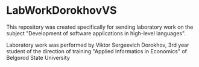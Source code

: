 # LabWorkDorokhovVS
This repository was created specifically for sending laboratory work on the subject "Development of software applications in high-level languages".

Laboratory work was performed by Viktor Sergeevich Dorokhov, 3rd year student of the direction of training "Applied Informatics in Economics" of Belgorod State University
